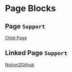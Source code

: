 # Page Blocks

## Page `Support`

[Child Page](https://www.notion.so/41c62b6d8d6740fc80e0c68b7f3d70d7)

## Linked Page `Support`

[Notion2Github](https://www.notion.so/4db9629e512f43efbba98000a5c2e381)
